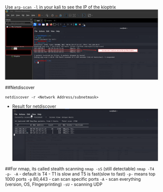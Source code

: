 Use `arp-scan -l` in your kali to see the IP of the kioptrix
![Alt](arp-scan.png)


##Netdiscover

`netdiscover -r <Network Address/subnetmask>`

- Result for netdiscover
![Alt](netdiscover_result.png)

##For nmap, its called stealth scanning `nmap -sS` (still detectable)
`nmap -T4 -p- -A` - default is T4 - T1 is slow and T5 is fast(slow to fast)
`-p-` means top 1000 ports
`-p` 80,443 - can scan specific ports
`-A` - scan everything (version, OS, FIngerprinting)
`-sU` - scanning UDP
